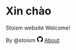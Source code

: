 # Xin chào
Stoism website
Welcome!















By @stoism
[<img src="gh-pages/source/github16.png" width="16">](gh-pages/about.md) [About](gh-pages/about.md)
